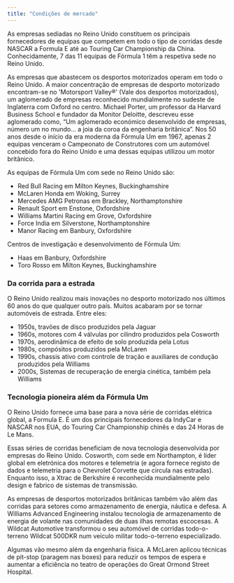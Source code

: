 ```yaml
---
title: "Condições de mercado"
---
```


As empresas sediadas no Reino Unido constituem os principais fornecedores de equipas que competem em todo o tipo de corridas desde NASCAR a Formula E até ao Touring Car Championship da China. Conhecidamente, 7 das 11 equipas de Fórmula 1 têm a respetiva sede no Reino Unido.

As empresas que abastecem os desportos motorizados operam em todo o Reino Unido. A maior concentração de empresas de desporto motorizado encontram-se no 'Motorsport Valley®' (Vale dos desportos motorizados), um aglomerado de empresas reconhecido mundialmente no sudeste de Inglaterra com Oxford no centro. Michael Porter, um professor da Harvard Business School e fundador da Monitor Deloitte, descreveu esse aglomerado como, “Um aglomerado económico desenvolvido de empresas, número um no mundo… a joia da coroa da engenharia britânica”. 
Nos 50 anos desde o início da era moderna da Fórmula Um em 1967, apenas 2 equipas venceram o Campeonato de Construtores com um automóvel concebido fora do Reino Unido e uma dessas equipas utilizou um motor britânico. 

As equipas de Fórmula Um com sede no Reino Unido são: 

- Red Bull Racing em Milton Keynes, Buckinghamshire
- McLaren Honda em Woking, Surrey
- Mercedes AMG Petronas em Brackley, Northamptonshire
- Renault Sport em Enstone, Oxfordshire
- Williams Martini Racing em Grove, Oxfordshire
- Force India em Silverstone, Northamptonshire
- Manor Racing em Banbury, Oxfordshire

Centros de investigação e desenvolvimento de Fórmula Um:

- Haas em Banbury, Oxfordshire
- Toro Rosso em Milton Keynes, Buckinghamshire

### Da corrida para a estrada

O Reino Unido realizou mais inovações no desporto motorizado nos últimos 60 anos do que qualquer outro país. Muitos acabaram por se tornar automóveis de estrada.  Entre eles:

- 1950s, travões de disco produzidos pela Jaguar
- 1960s, motores com 4 válvulas por cilindro produzidos pela Cosworth
- 1970s, aerodinâmica de efeito de solo produzida pela Lotus
- 1980s, compósitos produzidos pela McLaren
- 1990s, chassis ativo com controle de tração e auxiliares de condução produzidos pela Williams
- 2000s, Sistemas de recuperação de energia cinética, também pela Williams

### Tecnologia pioneira além da Fórmula Um

O Reino Unido fornece uma base para a nova série de corridas elétrica global, a Formula E. É um dos principais fornecedores da IndyCar e NASCAR nos EUA, do Touring Car Championship chinês e das 24 Horas de Le Mans. 

Essas séries de corridas beneficiam de nova tecnologia desenvolvida por empresas do Reino Unido. Cosworth, com sede em Northampton, é líder global em eletrónica dos motores e telemetria (e agora fornece registo de dados e telemetria para o Chevrolet Corvette que circula nas estradas).  Enquanto isso, a Xtrac de Berkshire é reconhecida mundialmente pelo design e fabrico de sistemas de transmissão. 

As empresas de desportos motorizados britânicas também vão além das corridas para setores como armazenamento de energia, náutica e defesa. A Williams Advanced Engineering instalou tecnologia de armazenamento de energia de volante nas comunidades de duas ilhas remotas escocesas. A Wildcat Automotive transformou o seu automóvel de corridas todo-o-terreno Wildcat 500DKR num veículo militar todo-o-terreno especializado.

Algumas vão mesmo além da engenharia física. A McLaren aplicou técnicas de pit-stop (paragem nas boxes) para reduzir os tempos de espera e aumentar a eficiência no teatro de operações do Great Ormond Street Hospital. 